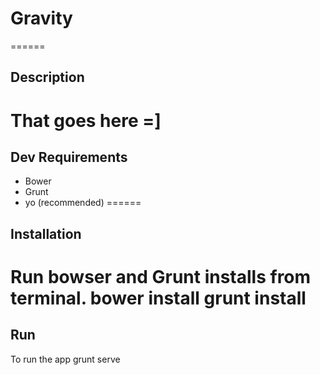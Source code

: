 # Gravity
======
## Description
That goes here =]
======
## Dev Requirements
* Bower
* Grunt
* yo (recommended)
======
## Installation
Run bowser and Grunt installs from terminal.
    bower install
    grunt install
======
## Run
To run the app
    grunt serve